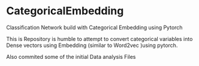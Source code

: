 # CategoricalEmbedding
Classification Network build with Categorical Embedding using Pytorch

This is Repository is humble to attempt to convert categorical variables into Dense vectors
using Embedding (similar to Word2vec )using pytorch.

Also commited some of the initial Data analysis Files 
